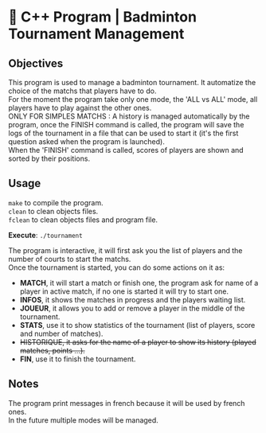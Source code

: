 # 🏸 C++ Program | Badminton Tournament Management

## Objectives

This program is used to manage a badminton tournament. It automatize the choice of the matchs that players have to do.  
For the moment the program take only one mode, the 'ALL vs ALL' mode, all players have to play against the other ones.  
ONLY FOR SIMPLES MATCHS : A history is managed automatically by the program, once the FINISH command is called, the program will save the logs of the tournament in a file that can be used to start it (it's the first question asked when the program is launched).  
When the 'FINISH' command is called, scores of players are shown and sorted by their positions.  

## Usage

`make` to compile the program.  
`clean` to clean objects files.  
`fclean` to clean objects files and program file.  

**Execute**: `./tournament`  

The program is interactive, it will first ask you the list of players and the number of courts to start the matchs.  
Once the tournament is started, you can do some actions on it as:  
- **MATCH**, it will start a match or finish one, the program ask for name of a player in active match, if no one is started it will try to start one.  
- **INFOS**, it shows the matches in progress and the players waiting list.  
- **JOUEUR**, it allows you to add or remove a player in the middle of the tournament.  
- **STATS**, use it to show statistics of the tournament (list of players, score and number of matches).  
- ~~HISTORIQUE, it asks for the name of a player to show its history (played matches, points ...).~~  
- **FIN**, use it to finish the tournament.  

## Notes

The program print messages in french because it will be used by french ones.  
In the future multiple modes will be managed.  
